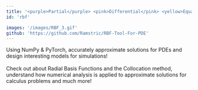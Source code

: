 ```yaml
---
title: '<purple>Partial</purple> <pink>Differential</pink> <yellow>Equation</yellow> solver in Python'
id: 'rbf'

images: '/images/RBF_3.gif'
github: 'https://github.com/Ramstric/RBF-Tool-For-PDE'
---
```


Using NumPy & PyTorch, accurately approximate solutions for PDEs and design interesting models for simulations!
<br><br>
Check out about Radial Basis Functions and the Collocation method, understand how numerical analysis is applied to approximate solutions for calculus problems and much more!